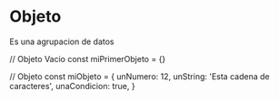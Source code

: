 # Objeto

Es una agrupacion de datos

// Objeto Vacio
const miPrimerObjeto = {}

// Objeto
const miObjeto = {
    unNumero: 12,
    unString: 'Esta cadena de caracteres',
    unaCondicion: true,
}
